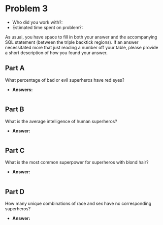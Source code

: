 # Problem 3
- Who did you work with?:
- Estimated time spent on problem?:

As usual, you have space to fill in both your answer and the accompanying SQL statement (between the triple backtick regions). If an answer necessitated more that just reading a number off your table, please provide a short description of how you found your answer.

## Part A
What percentage of bad or evil superheros have red eyes?
- **Answers:**
```sql

```

## Part B
What is the average intelligence of human superheros?
- **Answer:**
```sql

```

## Part C
What is the most common superpower for superheros with blond hair?
- **Answer:**
```sql

```

## Part D
How many unique combinations of race and sex have no corresponding superheros?
- **Answer:**
```sql

```

